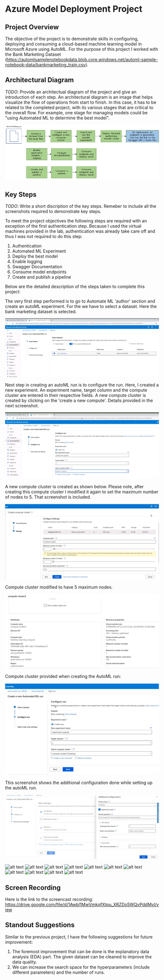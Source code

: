 # Azure Model Deployment Project

## Project Overview
The objective of the project is to demonstrate skills in configuring, deploying and consuming a cloud-based machine learning model in Microsoft Azure using AutoML. For the purpose of this project I worked with the Bank Marketing Dataset (https://automlsamplenotebookdata.blob.core.windows.net/automl-sample-notebook-data/bankmarketing_train.csv).

## Architectural Diagram
*TODO*: Provide an architectual diagram of the project and give an introduction of each step. An architectural diagram is an image that helps visualize the flow of operations from start to finish. In this case, it has to be related to the completed project, with its various stages that are critical to the overall flow. For example, one stage for managing models could be "using Automated ML to determine the best model".

![alt text](https://github.com/garimasharma4/AzureML-Project2/blob/master/starter_files/Architecture%20Diagram%20Project%202.png?raw=false)

## Key Steps
*TODO*: Write a short discription of the key steps. Remeber to include all the screenshots required to demonstrate key steps.

To meet the project objectives the following steps are required with an exception of the first authentication step. Because I used the virtual machines provided in the lab, authentication was already take care off and thus I was not required to do this step:

1. Authentication
2. Automated ML Experiment
3. Deploy the best model
4. Enable logging
5. Swagger Documentation
6. Consume model endpoints
7. Create and publish a pipeline

Below are the detailed description of the steps taken to complete this project:

The very first step performed is to go to Automate ML 'author' section and create an autoML experiment. For the we have to select a dataset. Here the bank marketing dataset is selected.

![alt text](https://github.com/garimasharma4/AzureML-Project2/blob/master/starter_files/screenshots/01%20-%20AutoML%20-%20select%20dataset.JPG?raw=false)


Next step in creating an autoML run is to configure the run. Here, I created a new experiment. An experiment name, target column and the compute cluster are entered in their respective fields. A new compute cluster is created by clicking on the 'create a new compute'. Details provided in the next screenshot.

![alt text](https://github.com/garimasharma4/AzureML-Project2/blob/master/starter_files/screenshots/02%20-%20create%20new%20experiment.JPG?raw=false)


A new compute cluster is created as shown below. Please note, after creating this compute cluster I modified it again to set the maximum number of nodes to 5. That screenshot is included.

![alt text](https://github.com/garimasharma4/AzureML-Project2/blob/master/starter_files/screenshots/03%20-%20create%20new%20compute%20cluster%20(A).JPG?raw=false)

Compute cluster modified to have 5 maximum nodes.

![alt text](https://github.com/garimasharma4/AzureML-Project2/blob/master/starter_files/screenshots/03%20-%20create%20new%20compute%20cluster%20(B).JPG?raw=false)

Compute cluster provided when creating the AutoML run:

![alt text](https://github.com/garimasharma4/AzureML-Project2/blob/master/starter_files/screenshots/04%20-%20create%20new%20experiment%20(B).JPG?raw=false)

This screenshot shows the additional configuration done while setting up the autoML run.

![alt text](https://github.com/garimasharma4/AzureML-Project2/blob/master/starter_files/screenshots/05%20-%20Additional%20Configuration.JPG?raw=false)


![alt text](?raw=false)
![alt text](?raw=false)
![alt text](?raw=false)
![alt text](?raw=false)
![alt text](?raw=false)
![alt text](?raw=false)
![alt text](?raw=false)
![alt text](?raw=false)
![alt text](?raw=false)
![alt text](?raw=false)
![alt text](?raw=false)

## Screen Recording
Here is the link to the screencast recording: https://drive.google.com/file/d/1Awbl1MwVmkqfXtpu_XRZDo5WQvPddMvl/view

## Standout Suggestions
Similar to the previous project, I have the following suggestions for future improvement:
1. The foremost improvement that can be done is the explanatory data analysis (EDA) part. The given dataset can be cleaned to improve the data quality.
2. We can increase the search space for the hyperparameters (include different parameters) and the number of runs.
